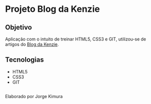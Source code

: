 # Projeto Blog da Kenzie

## Objetivo
Aplicação com o intuito de treinar HTML5, CSS3 e GIT, utilizou-se de artigos do <a href='https://kenzie.com.br/blog/'>Blog da Kenzie</a>.

## Tecnologias
<ul>
  <li>HTML5</li>
  <li>CSS3</li>
  <li>GIT</li>
</ul>

##

Elaborado por Jorge Kimura
